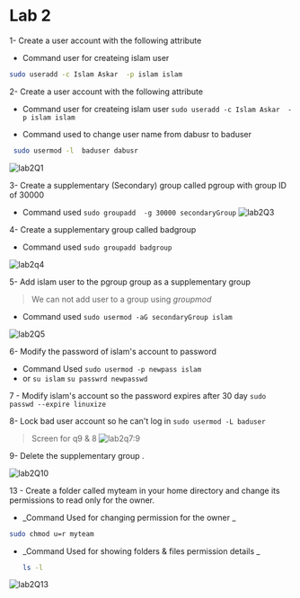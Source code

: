 # Lab 2

1-  Create a user account with the following attribute
  
  - Command user for createing islam user 
   ```sh 
   sudo useradd -c Islam Askar  -p islam islam
   ```


2- Create a user account with the following attribute

  - Command user for createing islam user  `sudo useradd -c Islam Askar  -p islam islam`

  - Command used to  change user name from dabusr to baduser 
 
 ```sh
  sudo usermod -l  baduser dabusr
```
![lab2Q1](https://user-images.githubusercontent.com/52299389/213787467-8cac1809-98cf-4e2d-86cb-379cd3e3a9ec.png)


3- Create a supplementary (Secondary) group called pgroup with group ID of 30000
  - Command used `sudo groupadd  -g 30000 secondaryGroup`
![lab2Q3](https://user-images.githubusercontent.com/52299389/213789955-eeaebe04-7f48-44a9-8a62-7fb42c1fc1b6.png)


4- Create a supplementary group called badgroup
  - Command used `sudo groupadd badgroup`

![lab2q4](https://user-images.githubusercontent.com/52299389/213790971-14e6bf8f-663c-4347-b613-3b33d485045a.png)


5- Add islam user to the pgroup group as a supplementary group
  > We can not add user to a group using _groupmod_ 
  - Command used `sudo usermod -aG secondaryGroup islam`
  
  ![lab2Q5](https://user-images.githubusercontent.com/52299389/213792160-2116518e-afed-4145-bfb2-14f1182e0187.png)


6- Modify the password of islam's account to password
  - Command Used `sudo usermod -p newpass islam` 
  - or 
    `su islam`
    `su passwrd newpasswd`

7 - Modify islam's account so the password expires after 30 day
`sudo passwd --expire linuxize`

8- Lock bad user account so he can't log in
`sudo usermod -L baduser `
> Screen for q9 & 8
![lab2q7:9](https://user-images.githubusercontent.com/52299389/213798269-396214e6-90f1-4df7-aff4-d9f8a9689ee7.png)



9- Delete the supplementary group .

![lab2Q10](https://user-images.githubusercontent.com/52299389/213797679-38779102-5c20-40d8-aaa6-69ac77f8a037.png)

13 - Create a folder called myteam in your home directory and change its permissions to
read only for the owner.

  - _Command Used for changing permission for the owner _ 
```sh
sudo chmod u=r myteam
```

  - _Command Used for showing folders & files permission details _ 
    ```sh
    ls -l 
    ```

![lab2Q13](https://user-images.githubusercontent.com/52299389/213799936-27071621-8616-410c-932b-b9970dbaa9f1.png)

